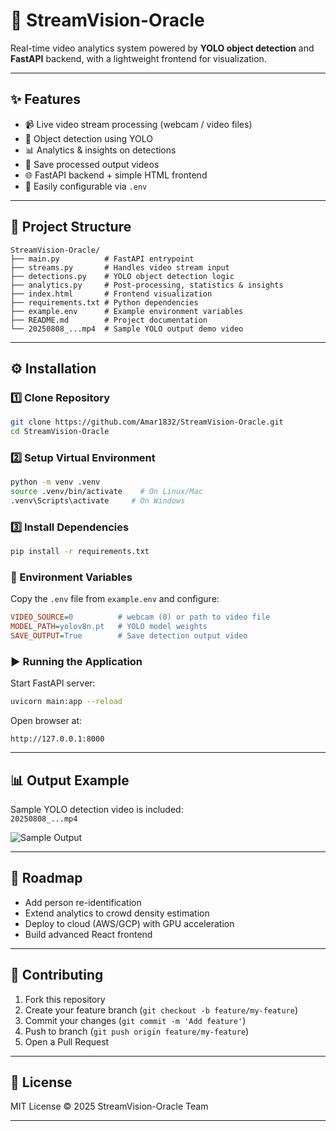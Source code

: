 # 🚀 StreamVision-Oracle

Real-time video analytics system powered by **YOLO object detection** and **FastAPI** backend, 
with a lightweight frontend for visualization.

---

## ✨ Features
- 📹 Live video stream processing (webcam / video files)
- 🎯 Object detection using YOLO
- 📊 Analytics & insights on detections
- 💾 Save processed output videos
- 🌐 FastAPI backend + simple HTML frontend
- 🔌 Easily configurable via `.env`

---

## 📂 Project Structure

```
StreamVision-Oracle/
├── main.py          # FastAPI entrypoint
├── streams.py       # Handles video stream input
├── detections.py    # YOLO object detection logic
├── analytics.py     # Post-processing, statistics & insights
├── index.html       # Frontend visualization
├── requirements.txt # Python dependencies
├── example.env      # Example environment variables
├── README.md        # Project documentation
└── 20250808_...mp4  # Sample YOLO output demo video
```

---

## ⚙️ Installation

### 1️⃣ Clone Repository
```bash
git clone https://github.com/Amar1832/StreamVision-Oracle.git
cd StreamVision-Oracle
```

### 2️⃣ Setup Virtual Environment
```bash
python -m venv .venv
source .venv/bin/activate    # On Linux/Mac
.venv\Scripts\activate     # On Windows
```

### 3️⃣ Install Dependencies
```bash
pip install -r requirements.txt
```

### 🔑 Environment Variables
Copy the `.env` file from `example.env` and configure:

```ini
VIDEO_SOURCE=0          # webcam (0) or path to video file
MODEL_PATH=yolov8n.pt   # YOLO model weights
SAVE_OUTPUT=True        # Save detection output video
```

### ▶️ Running the Application
Start FastAPI server:
```bash
uvicorn main:app --reload
```

Open browser at:
```
http://127.0.0.1:8000
```

---

## 📊 Output Example

Sample YOLO detection video is included:  
`20250808_...mp4`

![Sample Output](./f6c401e2-ff89-4263-8888-35df4bb733bf.png)

---

## 🚀 Roadmap
- Add person re-identification
- Extend analytics to crowd density estimation
- Deploy to cloud (AWS/GCP) with GPU acceleration
- Build advanced React frontend

---

## 🤝 Contributing

1. Fork this repository  
2. Create your feature branch (`git checkout -b feature/my-feature`)  
3. Commit your changes (`git commit -m 'Add feature'`)  
4. Push to branch (`git push origin feature/my-feature`)  
5. Open a Pull Request  

---

## 📜 License

MIT License © 2025 StreamVision-Oracle Team

---

